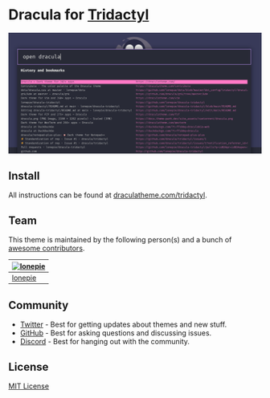 # Dracula for [Tridactyl](https://github.com/tridactyl/tridactyl)

![Screenshot](./screenshot.png)

## Install

All instructions can be found at [draculatheme.com/tridactyl](https://draculatheme.com/tridactyl).

## Team

This theme is maintained by the following person(s) and a bunch of [awesome contributors](https://github.com/dracula/tridactyl/graphs/contributors).

| [![lonepie](https://github.com/lonepie.png?size=100)](https://github.com/lonepie) |
| --------------------------------------------------------------------------------- |
| [lonepie](https://github.com/lonepie)                                             |

## Community

- [Twitter](https://twitter.com/draculatheme) - Best for getting updates about themes and new stuff.
- [GitHub](https://github.com/dracula/dracula-theme/discussions) - Best for asking questions and discussing issues.
- [Discord](https://draculatheme.com/discord-invite) - Best for hanging out with the community.

## License

[MIT License](./LICENSE)
